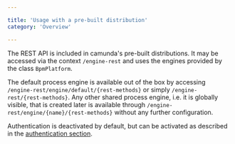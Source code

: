 ```yaml
---

title: 'Usage with a pre-built distribution'
category: 'Overview'

---
```



The REST API is included in camunda's pre-built distributions.
It may be accessed via the context `/engine-rest` and uses the engines provided by the class `BpmPlatform`.

The default process engine is available out of the box by accessing `/engine-rest/engine/default/{rest-methods}`
or simply `/engine-rest/{rest-methods}`. Any other shared process engine, i.e. it is globally visible, that is created later is available through `/engine-rest/engine/{name}/{rest-methods}` without any further configuration.

Authentication is deactivated by default, but can be activated as described in the [authentication section](#overview-configuring-authentication).